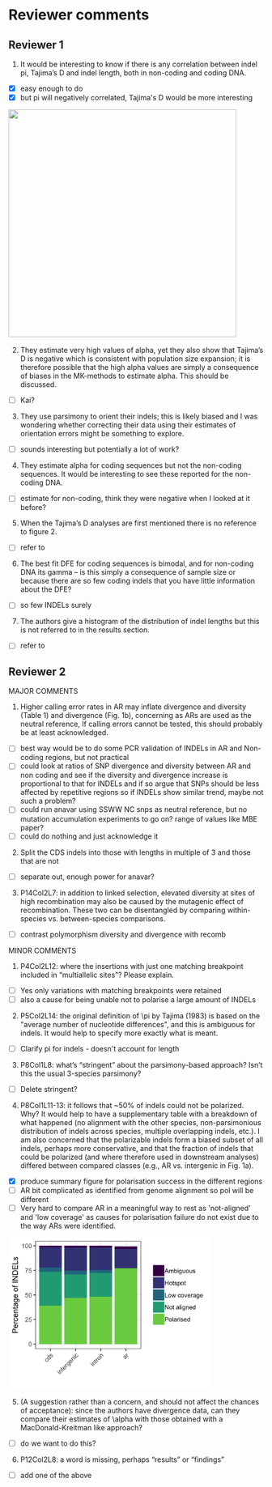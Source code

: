 # Reviewer comments

## Reviewer 1

1. It would be interesting to know if there is any correlation between indel pi, Tajima’s D and indel length, 
both in non-coding and coding DNA.

- [x] easy enough to do
- [x] but pi will negatively correlated, Tajima's D would be more interesting

<img src='indel_length_summary_stats.png' width=450 height=450>

2. They estimate very high values of alpha, yet they also show that Tajima’s D is negative which is 
consistent with population size expansion; it is therefore possible that the high alpha values are simply 
a consequence of biases in the MK-methods to estimate alpha. This should be discussed.

- [ ] Kai?

3. They use parsimony to orient their indels; this is likely biased and I was wondering whether correcting 
their data using their estimates of orientation errors might be something to explore.

- [ ] sounds interesting but potentially a lot of work?

4. They estimate alpha for coding sequences but not the non-coding sequences. It would be interesting to see 
these reported for the non-coding DNA.

- [ ] estimate for non-coding, think they were negative when I looked at it before?

5. When the Tajima’s D analyses are first mentioned there is no reference to figure 2.

- [ ] refer to

6. The best fit DFE for coding sequences is bimodal, and for non-coding DNA its gamma – is this simply a 
consequence of sample size or because there are so few coding indels that you have little information about the DFE?

- [ ] so few INDELs surely

7. The authors give a histogram of the distribution of indel lengths but this is not referred to in the results 
section.

- [ ] refer to 

## Reviewer 2

MAJOR COMMENTS

1. Higher calling error rates in AR may inflate divergence and diversity (Table 1) and divergence (Fig. 1b), 
concerning as ARs are used as the neutral reference, If calling errors cannot be tested, this should 
probably be at least acknowledged.

- [ ] best way would be to do some PCR validation of INDELs in AR and Non-coding regions, but not practical
- [ ] could look at ratios of SNP divergence and diversity between AR and non coding and see if the 
diversity and divergence increase is proportional to that for INDELs and if so argue that SNPs should be less 
affected by repetitive regions so if INDELs show similar trend, maybe not such a problem?
- [ ] could run anavar using SSWW NC snps as neutral reference, but no mutation accumulation experiments to go on? 
range of values like MBE paper?
- [ ] could do nothing and just acknowledge it

2. Split the CDS indels into those with lengths in multiple of 3 and those that are not

- [ ] separate out, enough power for anavar?

3. P14Col2L7: in addition to linked selection, elevated diversity at sites of high recombination may also be caused by the mutagenic effect of recombination. These two can be disentangled by comparing within-species vs. between-species comparisons.

- [ ] contrast polymorphism diversity and divergence with recomb

MINOR COMMENTS

1. P4Col2L12: where the insertions with just one matching breakpoint included in “multiallelic sites”? Please explain.

- [ ] Yes only variations with matching breakpoints were retained 
- [ ] also a cause for being unable not to polarise a large amount of INDELs

2. P5Col2L14: the original definition of \pi by Tajima (1983) is based on the "average number of nucleotide differences", and this is ambiguous for indels. It would help to specify more exactly what is meant.

- [ ] Clarify pi for indels - doesn't account for length

3. P8Col1L8: what’s “stringent” about the parsimony-based approach? Isn’t this the usual 3-species parsimony?

- [ ] Delete stringent?

4. P8Col1L11-13: it follows that ~50% of indels could not be polarized. Why? It would help to have a supplementary table with a breakdown of what happened (no alignment with the other species, non-parsimonious distribution of indels across species, multiple overlapping indels, etc.). I am also concerned that the polarizable indels form a biased subset of all indels, perhaps more conservative, and that the fraction of indels that could be polarized (and where therefore used in downstream analyses) differed between compared classes (e.g., AR vs. intergenic in Fig. 1a).

- [x] produce summary figure for polarisation success in the different regions
- [ ] AR bit complicated as identified from genome alignment so pol will be different
- [ ] Very hard to compare AR in a meaningful way to rest as 'not-aligned' and 'low coverage' as causes for polarisation failure do not exist due to the way ARs were identified.

<img src='alignment_and_polarisation/pol_success_indels.png' width='400' height='300'>

5. (A suggestion rather than a concern, and should not affect the chances of acceptance): since the authors have divergence data, can they compare their estimates of \alpha with those obtained with a MacDonald-Kreitman like approach?

- [ ] do we want to do this?

6. P12Col2L8: a word is missing, perhaps “results” or “findings”

- [ ] add one of the above
